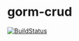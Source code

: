 # gorm-crud


[![BuildStatus](https://github.com/koh789/gorm-crud/actions/workflows/test.yml/badge.svg)](https://github.com/koh789/gorm-crud/actions/workflows/test.yml)